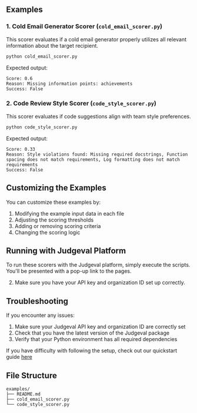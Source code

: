 ## Examples

### 1. Cold Email Generator Scorer (`cold_email_scorer.py`)

This scorer evaluates if a cold email generator properly utilizes all relevant information about the target recipient.

```bash
python cold_email_scorer.py
```

Expected output:
```
Score: 0.6
Reason: Missing information points: achievements
Success: False
```

### 2. Code Review Style Scorer (`code_style_scorer.py`)

This scorer evaluates if code suggestions align with team style preferences.

```bash
python code_style_scorer.py
```

Expected output:
```
Score: 0.33
Reason: Style violations found: Missing required docstrings, Function spacing does not match requirements, Log formatting does not match requirements
Success: False
```

## Customizing the Examples

You can customize these examples by:

1. Modifying the example input data in each file
2. Adjusting the scoring thresholds
3. Adding or removing scoring criteria
4. Changing the scoring logic

## Running with Judgeval Platform

To run these scorers with the Judgeval platform, simply execute the scripts. You'll be presented with a pop-up link to the pages.

2. Make sure you have your API key and organization ID set up correctly.

## Troubleshooting

If you encounter any issues:

1. Make sure your Judgeval API key and organization ID are correctly set
2. Check that you have the latest version of the Judgeval package
3. Verify that your Python environment has all required dependencies

If you have difficulty with following the setup, check out our quickstart guide [here](http://localhost:3000/getting_started)

## File Structure

```
examples/
├── README.md
├── cold_email_scorer.py
└── code_style_scorer.py
``` 
